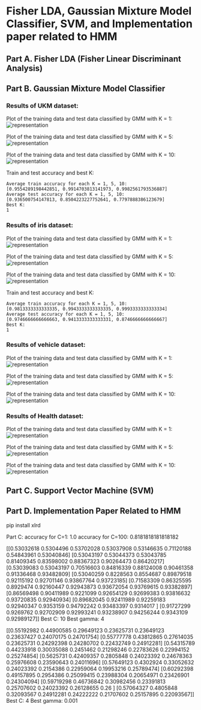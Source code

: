 # Fisher LDA, Gaussian Mixture Model Classifier, SVM, and Implementation paper related to HMM

## Part A. Fisher LDA (Fisher Linear Discriminant Analysis)

## Part B. Gaussian Mixture Model Classifier

### Results of UKM dataset:

Plot of the training data and test data classified by GMM with K = 1:
![representation](https://github.com/VakhshooriEhsan/SPR-Fall2020-Project/blob/master/docs/imgs/A.1.1.PNG?raw=true)

Plot of the training data and test data classified by GMM with K = 5:
![representation](https://github.com/VakhshooriEhsan/SPR-Fall2020-Project/blob/master/docs/imgs/A.1.2.PNG?raw=true)

Plot of the training data and test data classified by GMM with K = 10:
![representation](https://github.com/VakhshooriEhsan/SPR-Fall2020-Project/blob/master/docs/imgs/A.1.3.PNG?raw=true)

Train and test accuracy and best K:
```
Average train accuracy for each K = 1, 5, 10:
[0.9554289198442851, 0.9914703813141973, 0.9982561793536887]
Average test accuracy for each K = 1, 5, 10:
[0.936500754147813, 0.8504223227752641, 0.7797888386123679]
Best K:
1
```
### Results of iris dataset:

Plot of the training data and test data classified by GMM with K = 1:
![representation](https://github.com/VakhshooriEhsan/SPR-Fall2020-Project/blob/master/docs/imgs/A.2.1.PNG?raw=true)

Plot of the training data and test data classified by GMM with K = 5:
![representation](https://github.com/VakhshooriEhsan/SPR-Fall2020-Project/blob/master/docs/imgs/A.2.2.PNG?raw=true)

Plot of the training data and test data classified by GMM with K = 10:
![representation](https://github.com/VakhshooriEhsan/SPR-Fall2020-Project/blob/master/docs/imgs/A.2.3.PNG?raw=true)

Train and test accuracy and best K:
```
Average train accuracy for each K = 1, 5, 10:
[0.9813333333333335, 0.9943333333333335, 0.9993333333333334]
Average test accuracy for each K = 1, 5, 10:
[0.9746666666666663, 0.9413333333333331, 0.8746666666666667]
Best K:
1
```
### Results of vehicle dataset:

Plot of the training data and test data classified by GMM with K = 1:
![representation](https://github.com/VakhshooriEhsan/SPR-Fall2020-Project/blob/master/docs/imgs/A.3.1.PNG?raw=true)

Plot of the training data and test data classified by GMM with K = 5:
![representation](https://github.com/VakhshooriEhsan/SPR-Fall2020-Project/blob/master/docs/imgs/A.3.2.PNG?raw=true)

Plot of the training data and test data classified by GMM with K = 10:
![representation](https://github.com/VakhshooriEhsan/SPR-Fall2020-Project/blob/master/docs/imgs/A.3.3.PNG?raw=true)
### Results of Health dataset:

Plot of the training data and test data classified by GMM with K = 1:
![representation](https://github.com/VakhshooriEhsan/SPR-Fall2020-Project/blob/master/docs/imgs/A.4.1.PNG?raw=true)

Plot of the training data and test data classified by GMM with K = 5:
![representation](https://github.com/VakhshooriEhsan/SPR-Fall2020-Project/blob/master/docs/imgs/A.4.2.PNG?raw=true)

Plot of the training data and test data classified by GMM with K = 10:
![representation](https://github.com/VakhshooriEhsan/SPR-Fall2020-Project/blob/master/docs/imgs/A.4.3.PNG?raw=true)
## Part C. Support Vector Machine (SVM)

## Part D. Implementation Paper Related to HMM

pip install xlrd


Part C:
accuracy for C=1:
1.0
accuracy for C=100:
0.8181818181818182

[[0.53032618 0.5304496  0.53702028 0.53037908 0.53146635 0.71120188
  0.54843961 0.53040846]
 [0.53043197 0.53044373 0.53043785 0.81409345 0.83598002 0.88367323
  0.90264473 0.86420217]
 [0.53039083 0.53043197 0.70516603 0.84816339 0.88124008 0.90461358
  0.91336468 0.93482809]
 [0.53040259 0.8228563  0.8554687  0.89879518 0.92115192 0.92701146
  0.93867764 0.93723185]
 [0.71583309 0.86325595 0.8929474  0.92160447 0.92943873 0.93672054
  0.93769615 0.93382897]
 [0.86569498 0.90411989 0.9221099  0.92654129 0.92699383 0.93816632
  0.93720835 0.92940934]
 [0.89682045 0.92411989 0.92259183 0.92940347 0.9353159  0.94792242
  0.93483397 0.9314017 ]
 [0.91727299 0.9269762  0.92702909 0.92993241 0.93238907 0.94256244
  0.9343109  0.92989127]]
Best C:
10
Best gamma:
4

[[0.55192982 0.44900585 0.29649123 0.23625731 0.23649123 0.23637427
  0.24070175 0.24701754]
 [0.55777778 0.43812865 0.27614035 0.23625731 0.24292398 0.24280702
  0.22432749 0.24912281]
 [0.54315789 0.44233918 0.30035088 0.2451462  0.21298246 0.22783626
  0.22994152 0.25274854]
 [0.5625731  0.42409357 0.2805848  0.24023392 0.24678363 0.25976608
  0.23590643 0.24011696]
 [0.57649123 0.4302924  0.33052632 0.24023392 0.2154386  0.22959064
  0.19953216 0.25789474]
 [0.60292398 0.49157895 0.2954386  0.25099415 0.23988304 0.20654971
  0.23426901 0.24304094]
 [0.59719298 0.46736842 0.30982456 0.23391813 0.25707602 0.24023392
  0.26128655 0.26      ]
 [0.57064327 0.4805848  0.32093567 0.24912281 0.24222222 0.21707602
  0.25157895 0.22093567]]
Best C:
4
Best gamma:
0.001
